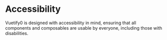 # Accessibility

Vuetify0 is designed with accessibility in mind, ensuring that all components and composables are usable by everyone, including those with disabilities.

<DocsPageFeatures />
